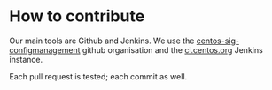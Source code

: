 # How to contribute

Our main tools are Github and Jenkins. We use the
[centos-sig-configmanagement][csc] github organisation and the
[ci.centos.org][cico] Jenkins instance.

Each pull request is tested; each commit as well.

[cico]:https://ci.centos.org/view/Config%20Management%20SIG/
[csc]:https://github.com/centos-sig-configmanagement/


